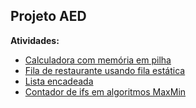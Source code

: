 ## Projeto AED

**Atividades:**
 - [Calculadora com memória em pilha](https://github.com/heitor582/Atv14PontosAed/blob/main/calculadoraPilha.rs)
 - [Fila de restaurante usando fila estática](https://github.com/heitor582/Atv14PontosAed/blob/main/restauranteFila.rs)
 - [Lista encadeada](https://github.com/heitor582/Atv14PontosAed/blob/main/ListaEncadeada.rs)
 - [Contador de ifs em algoritmos MaxMin](https://github.com/heitor582/Atv14PontosAed/blob/main/MaxMin/src/main.rs)
